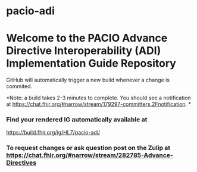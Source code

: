 # pacio-adi

#  Welcome to the PACIO Advance Directive Interoperability (ADI) Implementation Guide Repository


GitHub will automatically trigger a new build whenever a change is commited.

*Note: a build takes 2-3 minutes to complete. You should see a notification at https://chat.fhir.org/#narrow/stream/179297-committers.2Fnotification.
*

### Find your rendered IG automatically available at

https://build.fhir.org/ig/HL7/pacio-adi/

### To request changes or ask question post on the Zulip at https://chat.fhir.org/#narrow/stream/282785-Advance-Directives